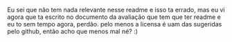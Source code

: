 Eu sei que não tem nada relevante nesse readme e isso ta errado, mas eu vi agora que ta escrito no documento da avaliação que tem que ter readme e eu to sem tempo agora, perdão.
pelo menos a licensa é uam das sugeridas pelo github, então acho que menos mal né? :)
